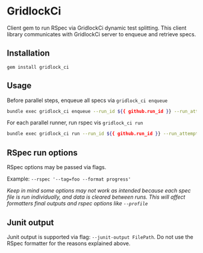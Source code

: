 # GridlockCi

Client gem to run RSpec via GridlockCi dynamic test splitting.  This client library communicates with GridlockCi server to enqueue and retrieve specs.

## Installation

`gem install gridlock_ci`

## Usage

Before parallel steps, enqueue all specs via `gridlock_ci enqueue`
```sh
bundle exec gridlock_ci enqueue --run_id ${{ github.run_id }} --run_attempt ${{ github.run_attempt }}
```

For each parallel runner, run rspec vis `gridlock_ci run`
```sh
bundle exec gridlock_ci run --run_id ${{ github.run_id }} --run_attempt ${{ github.run_attempt }}
```

## RSpec run options

RSpec options may be passed via flags.

Example: `--rspec '--tag=foo --format progress'`

*Keep in mind some options may not work as intended because each spec file is run individually, and data is cleared between runs.  This will affect formatters final outputs and rspec options like `--profile`*

## Junit output

Junit output is supported via flag: `--junit-output FilePath`.  Do not use the RSpec formatter for the reasons explained above.

